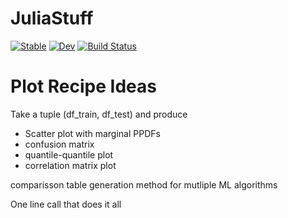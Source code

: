 # JuliaStuff

[![Stable](https://img.shields.io/badge/docs-stable-blue.svg)](https://john-waczak.github.io/JuliaStuff/stable)
[![Dev](https://img.shields.io/badge/docs-dev-blue.svg)](https://john-waczak.github.io/JuliaStuff/dev)
[![Build Status](https://github.com/john-waczak/JuliaStuff/actions/workflows/CI.yml/badge.svg?branch=main)](https://github.com/john-waczak/JuliaStuff/actions/workflows/CI.yml?query=branch%3Amain)


# Plot Recipe Ideas
Take a tuple (df_train, df_test) and produce
- Scatter plot with marginal PPDFs 
- confusion matrix
- quantile-quantile plot 
- correlation matrix plot

comparisson table generation method for mutliple ML algorithms 

One line call that does it all
